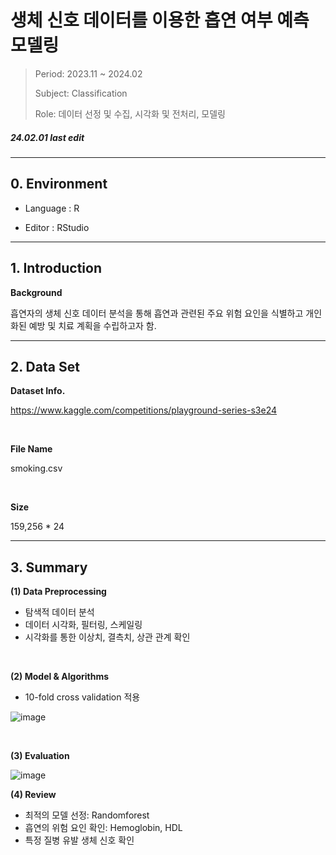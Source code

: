 # 생체 신호 데이터를 이용한 흡연 여부 예측 모델링


> Period: 2023.11 ~ 2024.02
> 
> Subject: Classification
> 
> Role: 데이터 선정 및 수집, 시각화 및 전처리, 모델링



##### 24.02.01 last edit
---

## 0. Environment

+ Language : R

+ Editor : RStudio
---
## 1. Introduction

**Background**

흡연자의 생체 신호 데이터 분석을 통해 흡연과 관련된 주요 위험 요인을 식별하고 개인화된 예방 및 치료 계획을 수립하고자 함.

---
## 2. Data Set

**Dataset Info.**

https://www.kaggle.com/competitions/playground-series-s3e24

<br/>

**File Name**

smoking.csv

<br/>

**Size**

159,256 * 24

---
## 3. Summary

**(1) Data Preprocessing**

- 탐색적 데이터 분석
- 데이터 시각화, 필터링, 스케일링
- 시각화를 통한 이상치, 결측치, 상관 관계 확인

<br/>

**(2) Model & Algorithms**
- 10-fold cross validation 적용

![image](https://github.com/HappyJieun/Smoking/assets/166107244/f1d2adba-0810-4215-8e12-4034744549f3)

<br/>
 
**(3) Evaluation**

![image](https://github.com/HappyJieun/Smoking/assets/166107244/21df43a7-6722-4c42-8acb-3f9db962f11e)


**(4) Review**

- 최적의 모델 선정: Randomforest 
- 흡연의 위험 요인 확인: Hemoglobin, HDL
- 특정 질병 유발 생체 신호 확인
